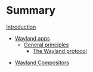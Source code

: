 # Summary

[Introduction](./intro.md)
- [Wayland apps](./client/intro.md)
  - [General principles](./client/general/intro.md)
    - [The Wayland protocol](./client/general/protocol.md)
<!--    - [Event queues and filters](./client/general/event_queues.md)
    - [Initializing an app](./client/general/initializing.md)
    - [The registry and globals](./client/general/registry.md)
  - [Getting started with SCTK](./client/sctk/intro.md)
    - [The Environment](./client/sctk/environment.md)
    - [Creating a Window](./client/sctk/window.md)
    - [Drawing to a Window](./client/sctk/drawing.md)
    - [Exercise: an image viewer](./client/sctk/image_viewer.md)
  - [Processing user input]()
    - [The seats]()
    - [Pointers]()
    - [Keyboards]()
    - [Touchscreens]()
  - [Multiple outputs and HiDPI]()
  - [Cliboard and Drag'n'Drop]()
  - [Drawing with OpenGL]()
-->
- [Wayland Compositors](./server/intro.md)
